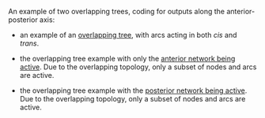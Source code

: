 An example of two overlapping trees, coding for outputs along the anterior-posterior axis:  

* an example of an [overlapping tree](https://github.com/devoworm/Triangular-State-Machines-TSM/blob/master/overlapping-tree.png), with arcs acting in both _cis_ and _trans_.  

* the overlapping tree example with only the [anterior network being active](https://github.com/devoworm/Triangular-State-Machines-TSM/blob/master/first-part-of-trajectory.png). Due to the overlapping topology, only a subset of nodes and arcs are active.  

* the overlapping tree example with the [posterior network being active](https://github.com/devoworm/Triangular-State-Machines-TSM/blob/master/second-part-of-trajectory.png). Due to the overlapping topology, only a subset of nodes and arcs are active.  
